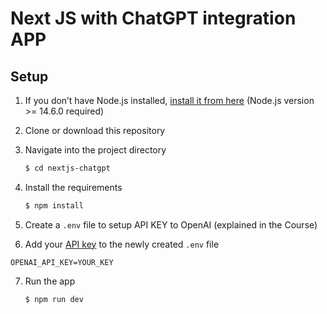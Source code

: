 # Next JS with ChatGPT integration APP

## Setup

1. If you don’t have Node.js installed, [install it from here](https://nodejs.org/en/) (Node.js version >= 14.6.0 required)

2. Clone or download this repository

3. Navigate into the project directory

   ```bash
   $ cd nextjs-chatgpt
   ```

4. Install the requirements

   ```bash
   $ npm install
   ```

5. Create a `.env` file to setup API KEY to OpenAI (explained in the Course)

6. Add your [API key](https://platform.openai.com/account/api-keys) to the newly created `.env` file

`OPENAI_API_KEY=YOUR_KEY `

7. Run the app

   ```bash
   $ npm run dev
   ```